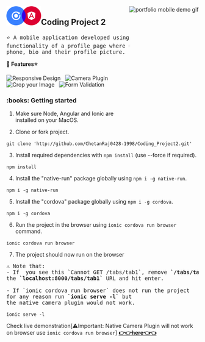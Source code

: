 <img height="350px" align="right" src="vid.gif" alt="portfolio mobile demo gif"/>

<img align="left" src="logo.png" height="50" alt="react icon"/>
<h2>Coding Project 2</h2>

<pre>
⭐ A mobile application developed using Ionic that appears to have the 
functionality of a profile page where users edit their name, email, 
phone, bio and their profile picture.
</pre>

<strong>:crown: Features⭐</strong>

<img src="https://img.shields.io/badge/-Responsiveness-blue" alt="Responsive Design"/> &nbsp; <img src="https://img.shields.io/badge/-Camera%20Plugin-blue" alt="Camera Plugin"/> &nbsp; <img src="https://img.shields.io/badge/-Crop%20Image-blue" alt="Crop your Image"/> &nbsp; <img src="https://img.shields.io/badge/-Form%20Validation-blue" alt="Form Validation"/> &nbsp; 
<br/>



<h3>:books: Getting started</h3>

1. Make sure Node, Angular and Ionic are installed on your MacOS.

2. Clone or fork project.
```
git clone 'http://github.com/ChetanRaj0428-1998/Coding_Project2.git'
```
3. Install required dependencies with `npm install` (use --force if required).
```
npm install
```

4. Install the "native-run" package globally using `npm i -g native-run`. 
```
npm i -g native-run
```

5. Install the "cordova" package globally using `npm i -g cordova`. 
```
npm i -g cordova
```

6. Run the project in the browser using `ionic cordova run browser` command.
```
ionic cordova run browser
```
7. The project should now run on the browser


<pre>
⚠️ Note that:
- If  you see this `Cannot GET /tabs/tab1`, remove <strong>`/tabs/tab1`</strong> from
the <strong>`localhost:8000/tabs/tab1`</strong> URL and hit enter.

- If `ionic cordova run browser` does not run the project 
for any reason run <strong>`ionic serve -l`</strong> but 
the native camera plugin would not work.
</pre>
```
ionic serve -l
```

Check live demonstration[⚠️Important: Native Camera Plugin will not work on browser use `ionic cordova run browser`] <a  href="https://peppy-faun-e59dfe.netlify.app/"  target="_blank"><strong>👉👉here👈👈</strong></a>
